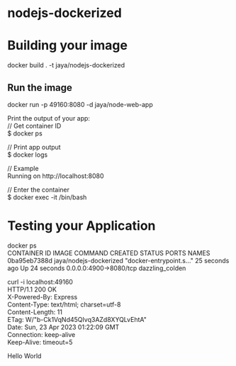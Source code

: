 # nodejs-dockerized

# Building your image
docker build . -t jaya/nodejs-dockerized

## Run the image ##
docker run -p 49160:8080 -d jaya/node-web-app 

Print the output of your app:    
// Get container ID   
    $ docker ps

// Print app output   
    $ docker logs <container id>

// Example   
    Running on http://localhost:8080

// Enter the container   
    $ docker exec -it <container id> /bin/bash

# Testing your Application 
docker ps      
    CONTAINER ID   IMAGE                    COMMAND                  CREATED          STATUS          PORTS                    NAMES
    0ba95eb7388d   jaya/nodejs-dockerized   "docker-entrypoint.s…"   25 seconds ago   Up 24 seconds   0.0.0.0:4900->8080/tcp   dazzling_colden

curl -i localhost:49160  
HTTP/1.1 200 OK    
X-Powered-By: Express    
Content-Type: text/html; charset=utf-8    
Content-Length: 11     
ETag: W/"b-Ck1VqNd45QIvq3AZd8XYQLvEhtA"    
Date: Sun, 23 Apr 2023 01:22:09 GMT    
Connection: keep-alive    
Keep-Alive: timeout=5    

Hello World                                     
